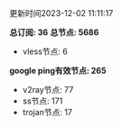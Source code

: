 更新时间2023-12-02 11:11:17

**总订阅: 36**
**总节点: 5686**
- vless节点: 6

**google ping有效节点: 265**
- v2ray节点: 77
- ss节点: 171
- trojan节点: 17
